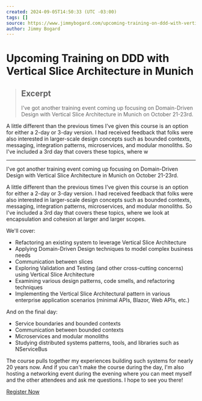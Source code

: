 ```yaml
---
created: 2024-09-05T14:50:33 (UTC -03:00)
tags: []
source: https://www.jimmybogard.com/upcoming-training-on-ddd-with-vertical-slice-architecture-in-munich/
author: Jimmy Bogard
---
```


# Upcoming Training on DDD with Vertical Slice Architecture in Munich

> ## Excerpt
> I've got another training event coming up focusing on Domain-Driven Design with Vertical Slice Architecture in Munich on October 21-23rd.

A little different than the previous times I've given this course is an option for either a 2-day or 3-day version. I had received feedback that folks were also interested in larger-scale design concepts such as bounded contexts, messaging, integration patterns, microservices, and modular monoliths. So I've included a 3rd day that covers these topics, where w

---
I've got another training event coming up focusing on Domain-Driven Design with Vertical Slice Architecture in Munich on October 21-23rd.

A little different than the previous times I've given this course is an option for either a 2-day or 3-day version. I had received feedback that folks were also interested in larger-scale design concepts such as bounded contexts, messaging, integration patterns, microservices, and modular monoliths. So I've included a 3rd day that covers these topics, where we look at encapsulation and cohesion at larger and larger scopes.

We'll cover:

-   Refactoring an existing system to leverage Vertical Slice Architecture
-   Applying Domain-Driven Design techniques to model complex business needs
-   Communication between slices
-   Exploring Validation and Testing (and other cross-cutting concerns) using Vertical Slice Architecture
-   Examining various design patterns, code smells, and refactoring techniques
-   Implementing the Vertical Slice Architectural pattern in various enterprise application scenarios (minimal APIs, Blazor, Web APIs, etc.)

And on the final day:

-   Service boundaries and bounded contexts
-   Communication between bounded contexts
-   Microservices and modular monoliths
-   Studying distributed systems patterns, tools, and libraries such as NServiceBus

The course pulls together my experiences building such systems for nearly 20 years now. And if you can't make the course during the day, I'm also hosting a networking event during the evening where you can meet myself and the other attendees and ask me questions. I hope to see you there!

[Register Now](https://my.weezevent.com/domain-driven-design-with-vertical-slice-architecture-1?ref=jimmybogard.com)
